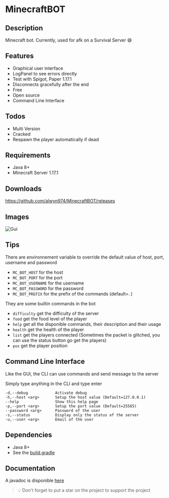 # MinecraftBOT

## Description

Minecraft bot. Currently, used for afk on a Survival Server 😅

## Features

- Graphical user interface
- LogPanel to see errors directly
- Test with Spigot, Paper 1.17.1
- Disconnects gracefully after the end
- Free
- Open source
- Command Line Interface

## Todos

- Multi Version
- Cracked
- Respawn the player automatically if dead

## Requirements

- Java 8+
- Minecraft Server 1.17.1

## Downloads

https://github.com/alwyn974/MinecraftBOT/releases

## Images

![Gui](https://i.imgur.com/OpdfO7Q.png)

## Tips

There are environnement variable to override the default value of host, port, username and password
- `MC_BOT_HOST` for the host
- `MC_BOT_PORT` for the port
- `MC_BOT_USERNAME` for the username
- `MC_BOT_PASSWORD` for the password
- `MC_BOT_PREFIX` for the prefix of the commands (default=`.`)

They are some builtin commands in the bot

- `difficulty` get the difficulty of the server
- `food` get the food level of the player
- `help` get all the disponible commands, their description and their usage
- `health` get the health of the player
- `list` get the players connected (Sometimes the packet is glitched, you can use the status button go get the players)
- `pos` get the player position

## Command Line Interface

<p> Like the GUI, the CLI can use commands and send message to the server </p>
<p> Simply type anything in the CLI and type enter</p>

```
-d,--debug            Activate debug
-h,--host <arg>       Setup the host value (Default=127.0.0.1)
--help                Show this help page
-p,--port <arg>       Setup the port value (Default=25565)
--password <arg>      Password of the user
-s,--status           Display only the status of the server
-u,--user <arg>       Email of the user
```


## Dependencies

* Java 8+
* See the [build.gradle](https://github.com/alwyn974/MinecraftBOT/blob/main/build.gradle)

## Documentation

A javadoc is disponible [here](https://alwyn974.github.io/javadoc/minecraftbot)

> :bulb: Don't forget to put a star on the project to support the project
